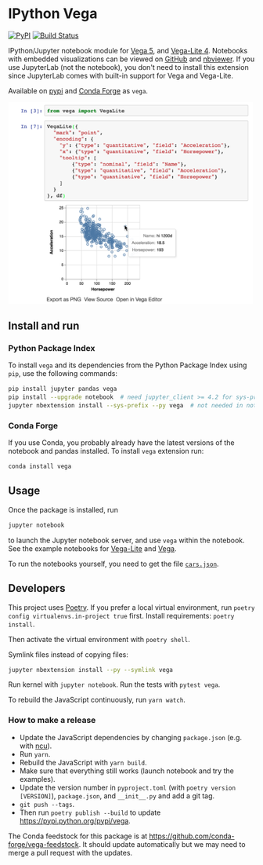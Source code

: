 # IPython Vega
[![PyPI](https://img.shields.io/pypi/v/vega.svg)](https://pypi.python.org/pypi/vega)
[![Build Status](https://github.com/vega/ipyvega/workflows/Test/badge.svg)](https://github.com/vega/ipyvega/actions)

IPython/Jupyter notebook module for [Vega 5](https://github.com/vega/vega), and [Vega-Lite 4](https://github.com/vega/vega-lite). Notebooks with embedded visualizations can be viewed on [GitHub](https://github.com/vega/ipyvega/blob/master/notebooks/VegaLite.ipynb) and [nbviewer](https://nbviewer.jupyter.org/github/vega/ipyvega/blob/master/notebooks/VegaLite.ipynb). If you use JupyterLab (not the notebook), you don't need to install this extension since JupyterLab comes with built-in support for Vega and Vega-Lite.

Available on [pypi](https://pypi.python.org/pypi/vega) and [Conda Forge](https://anaconda.org/conda-forge/vega) as `vega`.

<img src="screenshot.png" width="500">

## Install and run

### Python Package Index

To install `vega` and its dependencies from the Python Package Index using
`pip`, use the following commands:

```sh
pip install jupyter pandas vega
pip install --upgrade notebook  # need jupyter_client >= 4.2 for sys-prefix below
jupyter nbextension install --sys-prefix --py vega  # not needed in notebook >= 5.3
```

### Conda Forge

If you use Conda, you probably already have the latest versions of the notebook and pandas installed. To install `vega` extension run:

```sh
conda install vega
```

## Usage

Once the package is installed, run
```sh
jupyter notebook
```
to launch the Jupyter notebook server, and use `vega` within the notebook.
See the example notebooks for [Vega-Lite](https://github.com/vega/ipyvega/blob/master/notebooks/VegaLite.ipynb) and [Vega](https://github.com/vega/ipyvega/blob/master/notebooks/Vega.ipynb).

To run the notebooks yourself, you need to get the file [`cars.json`](https://raw.githubusercontent.com/vega/ipyvega/master/notebooks/cars.json).


## Developers

This project uses [Poetry](https://python-poetry.org/). If you prefer a local virtual environment, run `poetry config virtualenvs.in-project true` first. Install requirements: `poetry install`.

Then activate the virtual environment with `poetry shell`.

Symlink files instead of copying files:

```sh
jupyter nbextension install --py --symlink vega
```

Run kernel with `jupyter notebook`. Run the tests with `pytest vega`.

To rebuild the JavaScript continuously, run `yarn watch`.

### How to make a release

* Update the JavaScript dependencies by changing `package.json` (e.g. with [ncu](https://www.npmjs.com/package/npm-check-updates)).
* Run `yarn`.
* Rebuild the JavaScript with `yarn build`.
* Make sure that everything still works (launch notebook and try the examples).
* Update the version number in `pyproject.toml` (with `poetry version [VERSION]`), `package.json`, and `__init__.py` and add a git tag.
* `git push --tags`.
* Then run `poetry publish --build` to update https://pypi.python.org/pypi/vega.

The Conda feedstock for this package is at https://github.com/conda-forge/vega-feedstock. It should update automatically but we may need to merge a pull request with the updates. 
